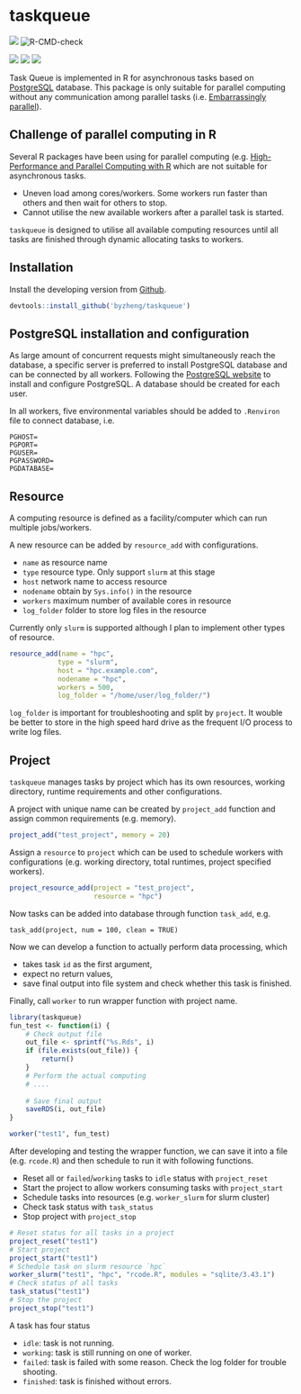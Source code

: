 # taskqueue

[![](https://www.r-pkg.org/badges/version/taskqueue?color=green)](https://cran.r-project.org/package=taskqueue)
![R-CMD-check](https://github.com/byzheng/taskqueue/workflows/R-CMD-check/badge.svg) 

[![](http://cranlogs.r-pkg.org/badges/grand-total/taskqueue?color=green)](https://cran.r-project.org/package=taskqueue)
[![](http://cranlogs.r-pkg.org/badges/last-month/taskqueue?color=green)](https://cran.r-project.org/package=taskqueue)
[![](http://cranlogs.r-pkg.org/badges/last-week/taskqueue?color=green)](https://cran.r-project.org/package=taskqueue)

Task Queue is implemented in R for asynchronous tasks based on [PostgreSQL](https://www.postgresql.org/) database. This package is only suitable for parallel computing without any communication among parallel tasks (i.e. [Embarrassingly parallel](https://en.wikipedia.org/wiki/Embarrassingly_parallel)).

## Challenge of parallel computing in R

Several R packages have been using for parallel computing (e.g. [High-Performance and Parallel Computing with R](https://cran.r-project.org/web/views/HighPerformanceComputing.html) which are not suitable for asynchronous tasks.


* Uneven load among cores/workers. Some workers run faster than others and then wait for others to stop. 
* Cannot utilise the new available workers after a parallel task is started. 

`taskqueue` is designed to utilise all available computing resources until all tasks are finished through dynamic allocating tasks to workers.  

## Installation 

Install the developing version from [Github](https://github.com/byzheng/taskqueue).

```r
devtools::install_github('byzheng/taskqueue')
```

## PostgreSQL installation and configuration

As large amount of concurrent requests might simultaneously reach the database, a specific server is preferred to install PostgreSQL database and can be connected by all workers. Following the [PostgreSQL website](https://www.postgresql.org/download/) to install and configure PostgreSQL. A database should be created for each user.

In all workers, five environmental variables should be added to `.Renviron` file to connect database, i.e.

```
PGHOST=
PGPORT=
PGUSER=
PGPASSWORD=
PGDATABASE=
```


## Resource

A computing resource is defined as a facility/computer which can run multiple jobs/workers.

A new resource can be added by `resource_add` with configurations.

* `name` as resource name
* `type` resource type. Only support `slurm` at this stage
* `host` network name to access resource
* `nodename` obtain by `Sys.info()` in the resource
* `workers` maximum number of available cores in resource
* `log_folder` folder to store log files in the resource


Currently only `slurm` is supported although I plan to implement other types of resource.

```r
resource_add(name = "hpc", 
            type = "slurm", 
            host = "hpc.example.com", 
            nodename = "hpc",
            workers = 500,
            log_folder = "/home/user/log_folder/")
```

`log_folder` is important for troubleshooting and split by `project`. It wouble be better to store in the high speed hard drive as the frequent I/O process to write log files.

## Project

`taskqueue` manages tasks by project which has its own resources, working directory, runtime requirements and other configurations.

A project with unique name can be created by `project_add` function and assign common requirements (e.g. memory).

```r
project_add("test_project", memory = 20)
```

Assign a `resource` to `project` which can be used to schedule workers with configurations (e.g. working directory, total runtimes, project specified workers).

```r
project_resource_add(project = "test_project", 
                     resource = "hpc")
```

Now tasks can be added into database through function `task_add`, e.g. 

```
task_add(project, num = 100, clean = TRUE)
```


Now we can develop a function to actually perform data processing, which 

* takes task `id` as the first argument, 
* expect no return values,
* save final output into file system and check whether this task is finished.

Finally, call `worker` to run wrapper function with project name.

```r
library(taskqueue)
fun_test <- function(i) {
    # Check output file
    out_file <- sprintf("%s.Rds", i)
    if (file.exists(out_file)) {
        return()
    }
    # Perform the actual computing
    # ....
    
    # Save final output
    saveRDS(i, out_file)
}

worker("test1", fun_test)
```

After developing and testing the wrapper function, we can save it into a file (e.g. `rcode.R`) and then schedule to run it with following functions.

* Reset all or `failed`/`working` tasks to `idle` status with `project_reset`
* Start the project to allow workers consuming tasks with `project_start`
* Schedule tasks into resources (e.g. `worker_slurm` for slurm cluster)
* Check task status with `task_status`
* Stop project with `project_stop`


```r
# Reset status for all tasks in a project 
project_reset("test1")
# Start project
project_start("test1")
# Schedule task on slurm resource `hpc`
worker_slurm("test1", "hpc", "rcode.R", modules = "sqlite/3.43.1")
# Check status of all tasks
task_status("test1")
# Stop the project
project_stop("test1")

```

A task has four status 

* `idle`: task is not running.
* `working`: task is still running on one of worker.
* `failed`: task is failed with some reason. Check the log folder for trouble shooting.
* `finished`: task is finished without errors.
